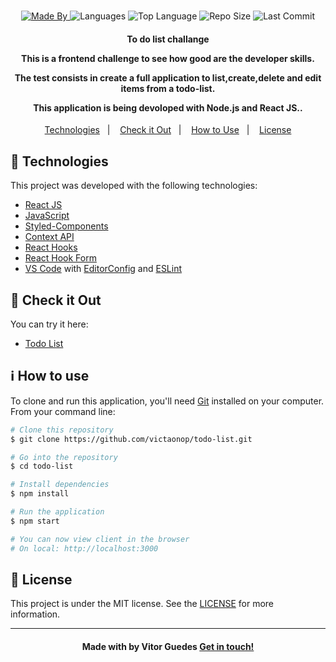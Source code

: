 <h1 align="center">
   
</h1>

<p align="center">
  <a href="https://www.linkedin.com/in/vitormguedes/">
  <img alt="Made By" src="https://img.shields.io/static/v1?label=Made%20By&message=Vitor%20Guedes&color=black&style=for-the-badge">
	</a>
  
  <img alt="Languages" src="https://img.shields.io/github/languages/count/victaonop/todo-list?style=for-the-badge">
  
  <img alt="Top Language" src="https://img.shields.io/github/languages/top/victaonop/todo-list?style=for-the-badge">
  
  <img alt="Repo Size" src="https://img.shields.io/github/repo-size/victaonop/todo-list?style=for-the-badge">
  
  <img alt="Last Commit" src="https://img.shields.io/github/last-commit/victaonop/todo-list?style=for-the-badge">
</p>

<h4 align="center">
  <p>To do list challange</p>
  
  <p>This is a frontend challenge to see how good are the developer skills.</p>

  <p>
  
   The test consists in create a full application to list,create,delete and edit items from a todo-list. 

   This application is being devoloped with Node.js and React JS..
  </p>
</h4>


<p align="center">
  <a href="#rocket-technologies">Technologies</a>&nbsp;&nbsp;&nbsp;|&nbsp;&nbsp;&nbsp;
  <a href="#eyes-check-it-out">Check it Out</a>&nbsp;&nbsp;&nbsp;|&nbsp;&nbsp;&nbsp;
  <!-- <a href="#art-layout">Layout</a>&nbsp;&nbsp;&nbsp;|&nbsp;&nbsp;&nbsp; -->
  <a href="#information_source-how-to-use">How to Use</a>&nbsp;&nbsp;&nbsp;|&nbsp;&nbsp;&nbsp;
  <!-- <a href="#thumbsup-how-to-contribute">How to Contribute</a>&nbsp;&nbsp;&nbsp;|&nbsp;&nbsp;&nbsp; -->
  <a href="#memo-license">License</a>
</p>


## :rocket: Technologies

This project was developed with the following technologies:

-  [React JS](https://reactjs.org/)
-  [JavaScript](https://developer.mozilla.org/pt-BR/docs/Web/JavaScript)
-  [Styled-Components](https://styled-components.com/)
-  [Context API](https://styled-components.com/)
-  [React Hooks](https://reactjs.org/docs/hooks-intro.html)
-  [React Hook Form](https://react-hook-form.com/api)
-  [VS Code][vc] with [EditorConfig][vceditconfig] and [ESLint][vceslint]

## :eyes: Check it Out

You can try it here:

-  [Todo List](https://simple-jewels-shop.netlify.app/)

## :information_source: How to use

To clone and run this application, you'll need [Git](https://git-scm.com) installed on your computer. From your command line:

```bash
# Clone this repository
$ git clone https://github.com/victaonop/todo-list.git

# Go into the repository
$ cd todo-list

# Install dependencies
$ npm install

# Run the application
$ npm start

# You can now view client in the browser
# On local: http://localhost:3000
```

## :memo: License
This project is under the MIT license. See the [LICENSE](https://github.com/victaonop/todo-list/blob/master/LICENSE) for more information.

---

<h4 align="center">
    Made with by Vitor Guedes <a href="https://www.linkedin.com/in/vitormguedes/" target="_blank">Get in touch!</a>
</h4>

[vc]: https://code.visualstudio.com/
[vceditconfig]: https://todo-list.visualstudio.com/items?itemName=EditorConfig.EditorConfig
[vceslint]: https://todo-list.visualstudio.com/items?itemName=dbaeumer.vscode-eslint
[demo]: https://simple-todo-list.netlify.app/